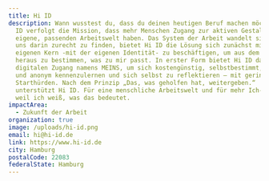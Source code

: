 ```yaml
---
title: Hi ID
description: Wann wusstest du, dass du deinen heutigen Beruf machen möchtest? Hi
  ID verfolgt die Mission, dass mehr Menschen Zugang zur aktiven Gestaltung der
  eigene, passenden Arbeitswelt haben. Das System der Arbeit wandelt sich und um
  uns darin zurecht zu finden, bietet Hi ID die Lösung sich zunächst mit dem
  eigenen Kern -mit der eigenen Identität- zu beschäftigen, um aus dem Inneren
  heraus zu bestimmen, was zu mir passt. In erster Form bietet Hi ID dazu einen
  digitalen Zugang namens MEINS, um sich kostengünstig, selbstbestimmt, sofort
  und anonym kennenzulernen und sich selbst zu reflektieren – mit geringen
  Starthürden. Nach dem Prinzip „Das, was geholfen hat, weitergeben.“
  unterstützt Hi ID. Für eine menschliche Arbeitswelt und für mehr Ich-Sein,
  weil ich weiß, was das bedeutet.
impactArea:
  - Zukunft der Arbeit
organization: true
image: /uploads/hi-id.png
email: hi@hi-id.de
link: https://www.hi-id.de
city: Hamburg
postalCode: 22083
federalState: Hamburg
---
```

